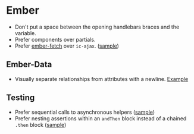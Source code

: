 Ember
=====

* Don't put a space between the opening handlebars braces and the variable.
* Prefer components over partials.
* Prefer [ember-fetch] over `ic-ajax`. ([sample][ember-fetch-sample])

[ember-fetch]: https://github.com/stefanpenner/ember-fetch
[ember-fetch-sample]: sample.js#L20-L29

Ember-Data
----------

* Visually separate relationships from attributes with a newline.
  [Example][relationships]

[relationships]: sample.js#L1-L7

Testing
-------

* Prefer sequential calls to asynchronous helpers ([sample][helpers])
* Prefer nesting assertions within an `andThen` block instead of a chained
  `.then` block ([sample][assertions])

[helpers]: sample.js#L10-L11
[assertions]: sample.js#L13-L17
